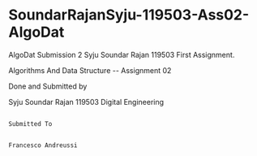 # SoundarRajanSyju-119503-Ass02-AlgoDat

AlgoDat Submission 2 Syju Soundar Rajan 119503 First Assignment.

Algorithms And Data Structure -- Assignment 02

Done and Submitted by

Syju Soundar Rajan
119503 Digital Engineering

                                                                                          Submitted To
                                                                                          
                                                                                            Francesco Andreussi
